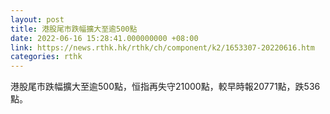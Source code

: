```yaml
---
layout: post
title: 港股尾市跌幅擴大至逾500點
date: 2022-06-16 15:28:41.000000000 +08:00
link: https://news.rthk.hk/rthk/ch/component/k2/1653307-20220616.htm
categories: rthk
---
```


港股尾市跌幅擴大至逾500點，恒指再失守21000點，較早時報20771點，跌536點。
